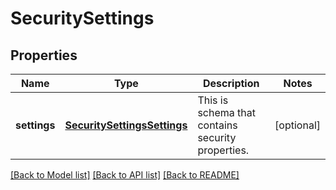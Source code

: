 # SecuritySettings

## Properties
Name | Type | Description | Notes
------------ | ------------- | ------------- | -------------
**settings** | [**SecuritySettingsSettings**](SecuritySettingsSettings.md) | This is schema that contains security properties. | [optional] 

[[Back to Model list]](../README.md#documentation-for-models) [[Back to API list]](../README.md#documentation-for-api-endpoints) [[Back to README]](../README.md)


